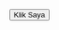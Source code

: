 <html>
<head>
  <title>Contoh Sederhana</title>
</head>
<body>
  <button onclick="document.getElementById('pesan').style.display='block'">Klik Saya</button>
  <p id="pesan" style="display: none;">Halo! Ini pesan tersembunyi.</p>
</body>
</html>
